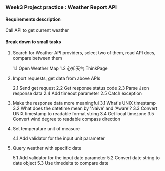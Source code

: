 ### Week3 Project practice : Weather Report API

#### Requirements description

Call API to get current weather 

#### Break down to small tasks

1. Search for Weather API providers, select two of them, read API docs, compare between them

   1.1 Open Weather Map
   1.2 心知天气 ThinkPage
2. Import requests, get data from above APIs

   2.1 Send get request
   2.2 Get response status code
   2.3 Parse Json response data
   2.4 Add timeout parameter
   2.5 Catch exception
   
3. Make the response data more meaningful 
   3.1 What's UNIX timestamp
   3.2 What does the datetime mean by 'Naive' and 'Aware'?
   3.3 Convert UNIX timestamp to readable format string
   3.4 Get local timezone
   3.5 Convert wind degree to readable compass direction
   
4. Set temperature unit of measure

   4.1 Add validator for the input unit parameter
5. Query weather with specific date

   5.1 Add validator for the input date parameter
   5.2 Convert date string to date object
   5.3 Use timedelta to compare date






